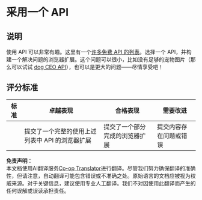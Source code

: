 <!--
CO_OP_TRANSLATOR_METADATA:
{
  "original_hash": "a0c78d1dd9d1acdbf7f52e7cc3ebe1a7",
  "translation_date": "2025-08-23T23:40:36+00:00",
  "source_file": "5-browser-extension/2-forms-browsers-local-storage/assignment.md",
  "language_code": "zh"
}
-->
# 采用一个 API

## 说明

使用 API 可以非常有趣。这里有一个[许多免费 API 的列表](https://github.com/public-apis/public-apis)。选择一个 API，并构建一个解决问题的浏览器扩展。这个问题可以很小，比如没有足够的宠物图片（那么可以试试 [dog CEO API](https://dog.ceo/dog-api/)），也可以是更大的问题——尽情享受吧！

## 评分标准

| 标准     | 卓越表现                                                                  | 合格表现                                 | 需要改进               |
| -------- | -------------------------------------------------------------------------- | ---------------------------------------- | ----------------------- |
|          | 提交了一个完整的使用上述列表中 API 的浏览器扩展                            | 提交了一个部分完成的浏览器扩展           | 提交内容存在问题或错误 |

**免责声明**：  
本文档使用AI翻译服务[Co-op Translator](https://github.com/Azure/co-op-translator)进行翻译。尽管我们努力确保翻译的准确性，但请注意，自动翻译可能包含错误或不准确之处。原始语言的文档应被视为权威来源。对于关键信息，建议使用专业人工翻译。我们不对因使用此翻译而产生的任何误解或误读承担责任。